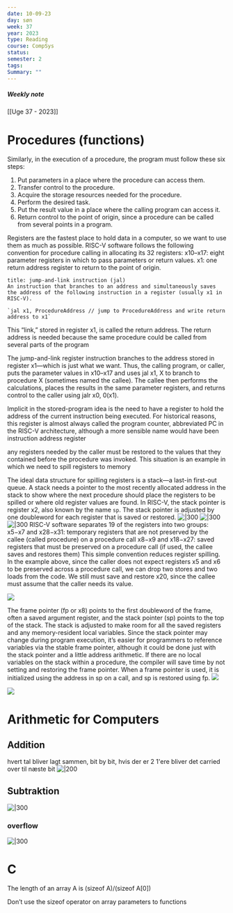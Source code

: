 ```yaml
---
date: 10-09-23
day: søn
week: 37
year: 2023
type: Reading
course: CompSys
status: 
semester: 2
tags:
Summary: ""
---
```

##### Weekly note
[[Uge 37 - 2023]]

# Procedures (functions)
Similarly, in the execution of a procedure, the program must follow these six steps: 
1. Put parameters in a place where the procedure can access them. 
2. Transfer control to the procedure. 
3. Acquire the storage resources needed for the procedure. 
4. Perform the desired task. 
5. Put the result value in a place where the calling program can access it. 
6. Return control to the point of origin, since a procedure can be called from several points in a program. 

Registers are the fastest place to hold data in a computer, so we want to use them as much as possible. RISC-V software follows the following convention for procedure calling in allocating its 32 registers: x10–x17: eight parameter registers in which to pass parameters or return values. x1: one return address register to return to the point of origin.

```ad-note
title: jump-and-link instruction (jal)
An instruction that branches to an address and simultaneously saves the address of the following instruction in a register (usually x1 in RISC-V).

`jal x1, ProcedureAddress // jump to ProcedureAddress and write return address to x1`
```
This “link,” stored in register x1, is called the return address. The return address is needed because the same procedure could be called from several parts of the program

The jump-and-link register instruction branches to the address stored in register x1—which is just what we want. Thus, the calling program, or caller, puts the parameter values in x10–x17 and uses jal x1, X to branch to procedure X (sometimes named the callee). The callee then performs the calculations, places the results in the same parameter registers, and returns control to the caller using jalr x0, 0(x1).

Implicit in the stored-program idea is the need to have a register to hold the address of the current instruction being executed. For historical reasons, this register is almost always called the program counter, abbreviated PC in the RISC-V architecture, although a more sensible name would have been instruction address register


any registers needed by the caller must be restored to the values that they contained before the procedure was invoked. This situation is an example in which we need to spill registers to memory

The ideal data structure for spilling registers is a stack—a last-in first-out queue. A stack needs a pointer to the most recently allocated address in the stack to show where the next procedure should place the registers to be spilled or where old register values are found. In RISC-V, the stack pointer is register x2, also known by the name `sp`. The stack pointer is adjusted by one doubleword for each register that is saved or restored.
![|300](https://i.imgur.com/k3opmLU.png)
![|300](https://i.imgur.com/JJZ3yjd.png)
![|300](https://i.imgur.com/DxKbqoW.png)
RISC-V software separates 19 of the registers into two groups: x5−x7 and x28−x31: temporary registers that are not preserved by the callee (called procedure) on a procedure call x8−x9 and x18−x27: saved registers that must be preserved on a procedure call (if used, the callee saves and restores them) This simple convention reduces register spilling. In the example above, since the caller does not expect registers x5 and x6 to be preserved across a procedure call, we can drop two stores and two loads from the code. We still must save and restore x20, since the callee must assume that the caller needs its value.

![](https://i.imgur.com/630Ux4W.png)

The frame pointer (fp or x8) points to the first doubleword of the frame, often a saved argument register, and the stack pointer (sp) points to the top of the stack. The stack is adjusted to make room for all the saved registers and any memory-resident local variables. Since the stack pointer may change during program execution, it’s easier for programmers to reference variables via the stable frame pointer, although it could be done just with the stack pointer and a little address arithmetic. If there are no local variables on the stack within a procedure, the compiler will save time by not setting and restoring the frame pointer. When a frame pointer is used, it is initialized using the address in sp on a call, and sp is restored using fp.
![](https://i.imgur.com/eso2aQ6.png)


![](https://i.imgur.com/qMyq3YL.png)

# Arithmetic for Computers
## Addition 
hvert tal bliver lagt sammen, bit by bit, hvis der er 2 1'ere bliver det carried over til næste bit
![|200](https://i.imgur.com/9dkeH1I.png)

## Subtraktion
![|300](https://i.imgur.com/iRrlRe7.png)

### overflow
![|300](https://i.imgur.com/WoBkJP5.png)

# C
The length of an array A is (sizeof A)/(sizeof A[0])

Don’t use the sizeof operator on array parameters to functions